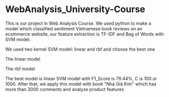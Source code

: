 # WebAnalysis_University-Course
This is our project in Web Analysis Course. We used python to make a model which classified sentiment Vietnamese book reviews on an ecommerce website, our feature extraction is TF-IDF and Bag of Words with SVM model.

We used two kernel SVM model: linear and rbf and choose the best one

The linear model

The rbf model

The best model is linear SVM model with F1_Score is 79.44%, C is 100 or 1000. After that, we apply this model with book "Nhà Giả Kim" which has more than 3000 comments and analyze product features
